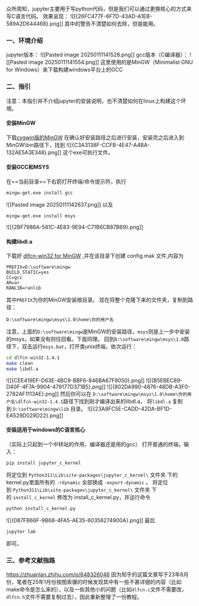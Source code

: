 众所周知，jupyter主要用于写python代码，但是我们可以通过更换核心的方式来写C语言代码。
效果呈现：
![[{26FC477F-6F7D-43AD-A1EB-589A2D644468}.png]]
其中的警告不清楚如何去除，但是能用。
### 一、环境介绍
jupyter版本：
![[Pasted image 20250111141528.png]]
gcc版本（C编译器）：
![[Pasted image 20250111141554.png]]
这里使用的是MinGW（Minimalist GNU for Windows）来下载构建windows平台上的GCC
### 二、指引
注意：本指引并不介绍jupyter的安装说明，也不清楚如何在linux上构建这个环境。
#### **安装MinGW**
下载[cygwin版的MinGW](https://cygwin.com/install.html)
在确认好安装路径之后进行安装，安装完之后进入到MinGW\bin路径下，找到
![[{C3A3138F-CCFB-4E47-A4BA-132AE5A3E348}.png]]
这个exe可执行文件。
#### **安装GCC和MSYS**
在==当前目录==下右箭打开终端/命令提示符，执行
```
mingw-get.exe install gcc
```
![[Pasted image 20250111142637.png]]
以及
```
mingw-get.exe install msys
```
![[{2BF7986A-581C-4E83-9E94-C71B6CB87B69}.png]]
#### **构建libdl.a**
下载好 [dlfcn-win32 for MinGW](https://link.zhihu.com/?target=https%3A//github.com/dlfcn-win32/dlfcn-win32) ,并在该目录下创建 config.mak 文件,内容为
```text
PREFIX=D:\software\mingw 
BUILD_STATIC=yes 
CC=gcc 
AR=ar 
RANLIB=ranlib
```
其中`PREFIX`为你的MinGW安装根目录。
现在将整个克隆下来的文件夹，复制到路径：
```
D:\software\mingw\msys\1.0\home\你的用户名
```
注意，上面的`D:\software\mingw`是MinGW的安装路径，`msys`则是上一步中安装的msys，如果没有则往回看。下面同理。
回到`D:\software\mingw\msys\1.0`路径下，双击运行`msys.bat`，打开类unix终端，依次运行：
```bash
cd dlfcn-win32-1.4.1
make clean
make libdl.a
```
![[{CEE419EF-D63E-4BC9-BBF6-846BA67F8050}.png]]
![[{B5EBEC89-D40F-4F7A-9904-479177D371B5}.png]]
![[{802DA990-4876-48DB-A3F0-2782AF1113AE}.png]]
然后你可以在
`D:\software\mingw\msys\1.0\home\你的用户名\dlfcn-win32-1.4.1`路径下找到刚才编译出来的libdl.a，
将`libdl.a` 复制到 `D:\software\mingw\lib` 目录。
![[{23A8FC5E-CADD-42DA-BF1D-EA529D029D22}.png]]
#### **安装适用于windows的C语言核心**
（实际上只起到一个中转站的作用，编译器还是用的gcc）
打开普通的终端，输入：
```
pip install jupyter_c_kernel
```

将定位到 `Python311\Lib\site-packages\jupyter_c_kernel\` 文件夹 下的kernel.py里面所有的 `-rdynamic` 全部换成 `-export-dynamic` 。
将定位到 `Python311\Lib\site-packages\jupyter_c_kernel\` 文件夹 下的 `install_c_kernel` 修改为 install_c_kernel.py，并运行命令

```text
python install_c_kernel.py
```
![[{087FB66F-9B68-4FA5-AE35-60356274900A}.png]]
最后
```
jupyter lab
```
即可。

### 三、参考文献指路
https://zhuanlan.zhihu.com/p/648326046
因为知乎的这篇文章写于23年8月份，笔者在25年1月份按图索骥的时候发现其中有一些不甚详细的内容（比如make命令是怎么来的），以及一些其他小的问题（比如`dlfcn.c`文件不需要改，`dlfcn.h`文件不需要复制过去），因此重新整理了一份教程。
